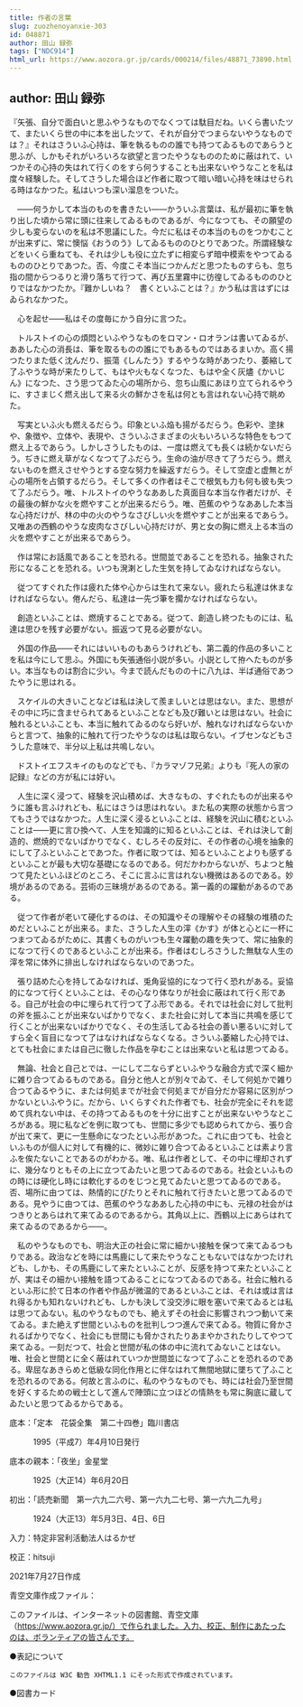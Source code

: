 ```yaml
---
title: 作者の言葉
slug: zuozhenoyanxie-303
id: 048871
author: 田山 録弥
tags: ["NDC914"]
html_url: https://www.aozora.gr.jp/cards/000214/files/48871_73890.html
---
```


## author: 田山 録弥

『矢張、自分で面白いと思ふやうなものでなくつては駄目だね。いくら書いたツて、またいくら世の中に本を出したツて、それが自分でつまらないやうなものでは？』それはさういふ心持は、筆を執るものの誰でも持つてゐるものであらうと思ふが、しかもそれがいろいろな欲望と言つたやうなもののために蔽はれて、いつかその心持の失はれて行くのをすら何うすることも出来ないやうなことを私は度々経験した。そしてさうした場合ほど作者に取つて暗い暗い心持を味はせられる時はなかつた。私はいつも深い溜息をついた。

　――何うかして本当のものを書きたい――かういふ言葉は、私が最初に筆を執り出した頃から常に頭に往来してゐるものであるが、今になつても、その願望の少しも変らないのを私は不思議にした。今だに私はその本当のものをつかむことが出来ずに、常に懊悩《おうのう》してゐるもののひとりであつた。所謂経験などをいくら重ねても、それは少しも役に立たずに相変らず暗中模索をやつてゐるもののひとりであつた。否、今度こそ本当につかんだと思つたものすらも、忽ち指の間からつるりと滑り落ちて行つて、再び五里霧中に彷徨してゐるもののひとりではなかつたか。『難かしいね？　書くといふことは？』かう私は言はずにはゐられなかつた。

　心を起せ――私はその度毎にかう自分に言つた。



　トルストイの心の煩悶といふやうなものをロマン・ロオランは書いてゐるが、ああした心の消長は、筆を取るものの誰にでもあるものではあるまいか。高く揚つたりまた低く沈んだり、振蕩《しんたう》するやうな時があつたり、萎縮して了ふやうな時が来たりして、もはや火もなくなつた、もはや全く灰燼《かいじん》になつた、さう思つてゐた心の場所から、忽ち山風にあほり立てられるやうに、すさまじく燃え出して来る火の鮮かさを私は何とも言はれない心持で眺めた。



　写実といふ火も燃えるだらう。印象といふ焔も揚がるだらう。色彩や、塗抹や、象徴や、立体や、表現や、さういふさまざまの火もいろいろな特色をもつて燃え上るであらう。しかしさうしたものは、一度は燃えても長くは続かないだらう。ぢきに燃え草がなくなつて了ふだらう。生命の油が尽きて了うだらう。燃えないものを燃えさせやうとする空な努力を繰返すだらう。そして空虚と虚無とが心の場所を占領するだらう。そして多くの作者はそこで根気も力も何も彼も失つて了ふだらう。唯、トルストイのやうなああした真面目な本当な作者だけが、その最後の鮮かな火を燃やすことが出来るだらう。唯、芭蕉のやうなああした本当な心持だけが、林の中の火のやうなさびしい火を燃やすことが出来るであらう。又唯あの西鶴のやうな皮肉なさびしい心持だけが、男と女の胸に燃え上る本当の火を燃やすことが出来るであらう。



　作は常にお話風であることを恐れる。世間並であることを恐れる。抽象された形になることを恐れる。いつも溌溂とした生気を持してゐなければならない。

　従つてすぐれた作は疲れた体や心からは生れて来ない。疲れたら私達は休まなければならない。倦んだら、私達は一先づ筆を擱かなければならない。



　創造といふことは、燃焼することである。従つて、創造し終つたものには、私達は思ひを残す必要がない。振返つて見る必要がない。



　外国の作品――それにはいいものもあらうけれども、第二義的作品の多いことを私は今にして思ふ。外国にも矢張通俗小説が多い。小説として拵へたものが多い。本当なものは割合に少い。今まで読んだものの十に八九は、半ば通俗であつたやうに思はれる。

　スケイルの大きいことなどは私は決して羨ましいとは思はない。また、思想がその中に巧に含ませられてあるといふことなども及び難いとは思はない。社会に触れるといふことも、本当に触れてゐるのなら好いが、触れなければならないからと言つて、抽象的に触れて行つたやうなのは私は取らない。イブセンなどもさうした意味で、半分以上私は共鳴しない。



　ドストイエフスキイのものなどでも、『カラマゾフ兄弟』よりも『死人の家の記録』などの方が私には好い。

　人生に深く浸つて、経験を沢山積めば、大きなもの、すぐれたものが出来るやうに誰も言ふけれども、私にはさうは思はれない。また私の実際の状態から言つてもさうではなかつた。人生に深く浸るといふことは、経験を沢山に積むといふことは――更に言ひ換へて、人生を知識的に知るといふことは、それは決して創造的、燃焼的でないばかりでなく、むしろその反対に、その作者の心境を抽象的にして了ふといふことであつた。作者に取つては、知るといふことよりも感ずるといふことが最も大切な基礎になるのである。何だかわからないが、ちよつと触つて見たといふほどのところ、そこに言ふに言はれない機微はあるのである。妙境があるのである。芸術の三昧境があるのである。第一義的の躍動があるのである。

　従つて作者が老いて硬化するのは、その知識やその理解やその経験の堆積のためだといふことが出来る。また、さうした人生の滓《かす》が体と心とに一杯につまつてゐるがために、其書くものがいつも生々躍動の趣を失つて、常に抽象的になつて行くのであるといふことが出来る。作者はむしろさうした無駄な人生の滓を常に体外に排出しなければならないのであつた。



　張り詰めた心を持してゐなければ、兎角妥協的になつて行く恐れがある。妥協的になつて行くといふことは、その心なり体なりが社会に蔽はれて行く形である。自己が社会の中に埋られて行つて了ふ形である。それでは社会に対して批判の斧を振ふことが出来ないばかりでなく、また社会に対して本当に共鳴を感じて行くことが出来ないばかりでなく、その生活してゐる社会の善い悪るいに対してすら全く盲目になつて了はなければならなくなる。さういふ萎縮した心持では、とても社会にまたは自己に徹した作品を孕むことは出来ないと私は思つてゐる。

　無論、社会と自己とでは、一にして二ならずといふやうな融合方式で深く細かに雑り合つてゐるものである。自分と他人とが別々でゐて、そして何処かで雑り合つてゐるやうに、または何処までが社会で何処までが自分だか容易に区別がつかないといふやうに。だから、いくらすぐれた作者でも、社会が完全にそれを認めて呉れない中は、その持つてゐるものを十分に出すことが出来ないやうなところがある。現に私などを例に取つても、世間に多少でも認められてから、張り合が出て来て、更に一生懸命になつたといふ形があつた。これに由つても、社会といふものが個人に対して有機的に、微妙に雑り合つてゐるといふことは素より言ふを俟たないことであるのがわかる。唯、私は作者として、その中に埋却されずに、幾分なりともその上に立つてゐたいと思つてゐるのである。社会といふものの時には硬化し時には軟化するのをじつと見てゐたいと思つてゐるのである。否、場所に由つては、熱情的にぴたりとそれに触れて行きたいと思つてゐるのである。見やうに由つては、芭蕉のやうなああした心持の中にも、元禄の社会がはつきりとあらはれて来てゐるのであるから。其角以上に、西鶴以上にあらはれて来てゐるのであるから――。



　私のやうなものでも、明治大正の社会に常に細かい接触を保つて来てゐるつもりである。政治などを時には馬鹿にして来たやうなこともないではなかつたけれども、しかも、その馬鹿にして来たといふことが、反感を持つて来たといふことが、実はその細かい接触を語つてゐることになつてゐるのである。社会に触れるといふ形に於て日本の作者や作品が微温的であるといふことは、それは或は言はれ得るかも知れないけれども、しかも決して没交渉に眼を塞いで来てゐるとは私は思つてゐない。私のやうなものでも、絶えずその社会に影響されつつ動いて来てゐる。また絶えず世間といふものを批判しつつ進んで来てゐる。物質に脅かされるばかりでなく、社会にも世間にも脅かされたりあまやかされたりしてやつて来てゐる。一刻だつて、社会と世間が私の体の中に流れてゐないことはない。唯、社会と世間とに全く蔽はれていつか世間並になつて了ふことを恐れるのである。卑屈なあきらめと低級な同化作用とに伴なはれて無間地獄に墜ちて了ふことを恐れるのである。何故と言ふのに、私のやうなものでも、時には社会乃至世間を好くするための戦士として進んで陣頭に立つほどの情熱をも常に胸底に蔵してゐたいと思つてゐるからである。













底本：「定本　花袋全集　第二十四巻」臨川書店

　　　1995（平成7）年4月10日発行

底本の親本：「夜坐」金星堂

　　　1925（大正14）年6月20日

初出：「読売新聞　第一六九二六号、第一六九二七号、第一六九二九号」

　　　1924（大正13）年5月3日、4日、6日

入力：特定非営利活動法人はるかぜ

校正：hitsuji

2021年7月27日作成

青空文庫作成ファイル：

このファイルは、インターネットの図書館、青空文庫（https://www.aozora.gr.jp/）で作られました。入力、校正、制作にあたったのは、ボランティアの皆さんです。











●表記について


	このファイルは W3C 勧告 XHTML1.1 にそった形式で作成されています。







●図書カード